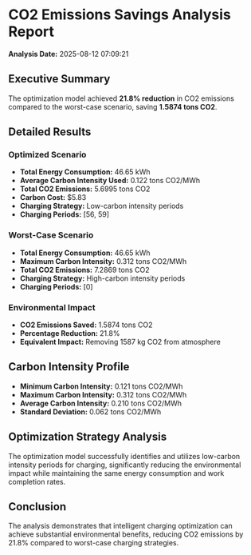 # CO2 Emissions Savings Analysis Report

**Analysis Date:** 2025-08-12 07:09:21

## Executive Summary

The optimization model achieved **21.8% reduction** in CO2 emissions compared to the worst-case scenario, saving **1.5874 tons CO2**.

## Detailed Results

### Optimized Scenario
- **Total Energy Consumption:** 46.65 kWh
- **Average Carbon Intensity Used:** 0.122 tons CO2/MWh
- **Total CO2 Emissions:** 5.6995 tons CO2
- **Carbon Cost:** $5.83
- **Charging Strategy:** Low-carbon intensity periods
- **Charging Periods:** [56, 59]

### Worst-Case Scenario
- **Total Energy Consumption:** 46.65 kWh
- **Maximum Carbon Intensity:** 0.312 tons CO2/MWh
- **Total CO2 Emissions:** 7.2869 tons CO2
- **Charging Strategy:** High-carbon intensity periods
- **Charging Periods:** [0]

### Environmental Impact
- **CO2 Emissions Saved:** 1.5874 tons CO2
- **Percentage Reduction:** 21.8%
- **Equivalent Impact:** Removing 1587 kg CO2 from atmosphere

## Carbon Intensity Profile

- **Minimum Carbon Intensity:** 0.121 tons CO2/MWh
- **Maximum Carbon Intensity:** 0.312 tons CO2/MWh
- **Average Carbon Intensity:** 0.210 tons CO2/MWh
- **Standard Deviation:** 0.062 tons CO2/MWh

## Optimization Strategy Analysis

The optimization model successfully identifies and utilizes low-carbon intensity periods for charging, significantly reducing the environmental impact while maintaining the same energy consumption and work completion rates.

## Conclusion

The analysis demonstrates that intelligent charging optimization can achieve substantial environmental benefits, reducing CO2 emissions by 21.8% compared to worst-case charging strategies.
